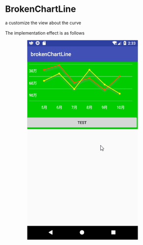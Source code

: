 # BrokenChartLine
a customize the view about the curve


The implementation effect is as follows
　<center>![这里写图片描述](./image/aa.gif)</center>
